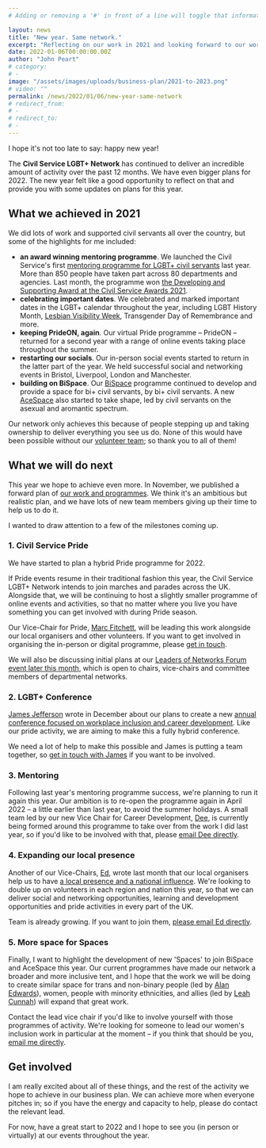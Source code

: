```yaml
---
# Adding or removing a '#' in front of a line will toggle that information off and on from being processed. 

layout: news
title: "New year. Same network."
excerpt: "Reflecting on our work in 2021 and looking forward to our work in 2022."
date: 2022-01-06T00:00:00.00Z
author: "John Peart"
# category: 
# - 
image: "/assets/images/uploads/business-plan/2021-to-2023.png"
# video: ""
permalink: /news/2022/01/06/new-year-same-network
# redirect_from: 
# - 
# redirect_to: 
# - 
---
```


I hope it's not too late to say: happy new year!

The **Civil Service LGBT+ Network** has continued to deliver an incredible amount of activity over the past 12 months. We have even bigger plans for 2022. The new year felt like a good opportunity to reflect on that and provide you with some updates on plans for this year.

## What we achieved in 2021

We did lots of work and supported civil servants all over the country, but some of the highlights for me included:

- **an award winning mentoring programme**. We launched the Civil Service's first [mentoring programme for LGBT+ civil servants](/mentoring) last year. More than 850 people have taken part across 80 departments and agencies. Last month, the programme won [the Developing and Supporting Award at the Civil Service Awards 2021](/news/2021/12/16/weve-won-a-civil-service-award).
- **celebrating important dates**. We celebrated and marked important dates in the LGBT+ calendar throughout the year, including LGBT History Month, [Lesbian Visibility Week](/topic/lesbian-visibility-week), Transgender Day of Remembrance and more.
- **keeping PrideON, again**. Our virtual Pride programme – PrideON – returned for a second year with a range of online events taking place throughout the summer. 
- **restarting our socials**. Our in-person social events started to return in the latter part of the year. We held successful social and networking events in Bristol, Liverpool, London and Manchester.
- **building on BiSpace**. Our [BiSpace](/topic/bispace) programme continued to develop and provide a space for bi+ civil servants, by bi+ civil servants. A new [AceSpace](/topic/acespace) also started to take shape, led by civil servants on the asexual and aromantic spectrum.

Our network only achieves this because of people stepping up and taking ownership to deliver everything you see us do. None of this would have been possible without our [volunteer team](/team); so thank you to all of them!
 
## What we will do next
 
This year we hope to achieve even more. In November, we published a forward plan of [our work and programmes](/publication/our-plan). We think it's an ambitious but realistic plan, and we have lots of new team members giving up their time to help us to do it.

I wanted to draw attention to a few of the milestones coming up.

### 1. Civil Service Pride

We have started to plan a hybrid Pride programme for 2022. 

If Pride events resume in their traditional fashion this year, the Civil Service LGBT+ Network intends to join marches and parades across the UK. Alongside that, we will be continuing to host a slightly smaller programme of online events and activities, so that no matter where you live you have something you can get involved with during Pride season. 

Our Vice-Chair for Pride, [Marc Fitchett](/team/marc-fitchett), will be leading this work alongside our local organisers and other volunteers. If you want to get involved in organising the in-person or digital programme, please [get in touch](mailto:marc.fitchett@civilservice.lgbt). 

We will also be discussing initial plans at our [Leaders of Networks Forum event later this month](/event/2022/01/19/leaders-of-networks-forum), which is open to chairs, vice-chairs and committee members of departmental networks. 

### 2. LGBT+ Conference

[James Jefferson](/team/james-jefferson) wrote in December about our plans to create a new [annual conference focused on workplace inclusion and career development](/news/2021/12/14/a-conference-for-lgbt-civil-servants). Like our pride activity, we are aiming to make this a fully hybrid conference.

We need a lot of help to make this possible and James is putting a team together, so [get in touch with James](mailto:james.jefferson@civilservice.lgbt) if you want to be involved.

### 3. Mentoring

Following last year's mentoring programme success, we're planning to run it again this year. Our ambition is to re-open the programme again in April 2022 – a little earlier than last year, to avoid the summer holidays. A small team led by our new Vice Chair for Career Development, [Dee](team/dee), is currently being formed around this programme to take over from the work I did last year, so if you'd like to be involved with that, please [email Dee directly](dee@civilservice.lgbt).

### 4. Expanding our local presence

Another of our Vice-Chairs, [Ed](/team/ed), wrote last month that our local organisers help us to have [a local presence and a national influence](/news/2021/11/24/local-presence-national-influence). We're looking to double up on volunteers in each region and nation this year, so that we can deliver social and networking opportunities, learning and development opportunities and pride activities in every part of the UK. 

Team is already growing. If you want to join them, [please email Ed directly](ed@civilservice.lgbt).

### 5. More space for Spaces

Finally, I want to highlight the development of new 'Spaces' to join BiSpace and AceSpace this year. Our current programmes have made our network a broader and more inclusive tent, and I hope that the work we will be doing to create similar space for trans and non-binary people (led by [Alan Edwards](/team/alan-edwards)), women, people with minority ethnicities, and allies (led by [Leah Cunnah](/team/leah-cunnah)) will expand that great work.

Contact the lead vice chair if you'd like to involve yourself with those programmes of activity. We're looking for someone to lead our women's inclusion work in particular at the moment – if you think that should be you, [email me directly](john.peart@civilservice.lgbt).

## Get involved

I am really excited about all of these things, and the rest of the activity we hope to achieve in our business plan. We can achieve more when everyone pitches in; so if you have the energy and capacity to help, please do contact the relevant lead.

For now, have a great start to 2022 and I hope to see you (in person or virtually) at our events throughout the year. 

